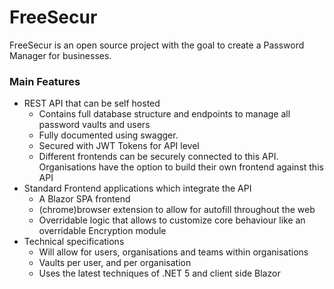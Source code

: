 # FreeSecur

FreeSecur is an open source project with the goal to create a Password Manager for businesses.

### Main Features
* REST API that can be self hosted
  * Contains full database structure and endpoints to manage all password vaults and users
  * Fully documented using swagger.
  * Secured with JWT Tokens for API level
  * Different frontends can be securely connected to this API. Organisations have the option to build their own frontend against this API
* Standard Frontend applications which integrate the API
  * A Blazor SPA frontend
  * (chrome)browser extension to allow for autofill throughout the web
  * Overridable logic that allows to customize core behaviour like an overridable Encryption module
* Technical specifications
  * Will allow for users, organisations and teams within organisations
  * Vaults per user, and per organisation
  * Uses the latest techniques of .NET 5 and client side Blazor

  

